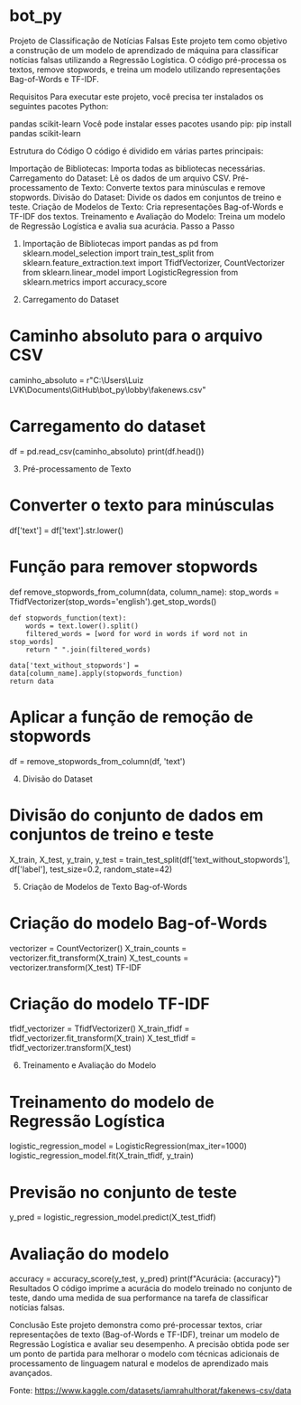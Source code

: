 # bot_py
Projeto de Classificação de Notícias Falsas
Este projeto tem como objetivo a construção de um modelo de aprendizado de máquina para classificar notícias falsas utilizando a Regressão Logística. O código pré-processa os textos, remove stopwords, e treina um modelo utilizando representações Bag-of-Words e TF-IDF.

Requisitos
Para executar este projeto, você precisa ter instalados os seguintes pacotes Python:

pandas
scikit-learn
Você pode instalar esses pacotes usando pip:
   pip install pandas scikit-learn

Estrutura do Código
O código é dividido em várias partes principais:

Importação de Bibliotecas: Importa todas as bibliotecas necessárias.
Carregamento do Dataset: Lê os dados de um arquivo CSV.
Pré-processamento de Texto: Converte textos para minúsculas e remove stopwords.
Divisão do Dataset: Divide os dados em conjuntos de treino e teste.
Criação de Modelos de Texto: Cria representações Bag-of-Words e TF-IDF dos textos.
Treinamento e Avaliação do Modelo: Treina um modelo de Regressão Logística e avalia sua acurácia.
Passo a Passo
1. Importação de Bibliotecas
    import pandas as pd
    from sklearn.model_selection import train_test_split
    from sklearn.feature_extraction.text import TfidfVectorizer, CountVectorizer
    from sklearn.linear_model import LogisticRegression
    from sklearn.metrics import accuracy_score

2. Carregamento do Dataset
  # Caminho absoluto para o arquivo CSV
  caminho_absoluto = r"C:\Users\Luiz LVK\Documents\GitHub\bot_py\lobby\fakenews.csv"

  # Carregamento do dataset
  df = pd.read_csv(caminho_absoluto)
  print(df.head())

3. Pré-processamento de Texto

  # Converter o texto para minúsculas
  df['text'] = df['text'].str.lower()

# Função para remover stopwords
  def remove_stopwords_from_column(data, column_name):
    stop_words = TfidfVectorizer(stop_words='english').get_stop_words()
    
    def stopwords_function(text):
        words = text.lower().split()
        filtered_words = [word for word in words if word not in stop_words]
        return " ".join(filtered_words)

    data['text_without_stopwords'] = data[column_name].apply(stopwords_function)
    return data

# Aplicar a função de remoção de stopwords
df = remove_stopwords_from_column(df, 'text')

4. Divisão do Dataset
  # Divisão do conjunto de dados em conjuntos de treino e teste
  X_train, X_test, y_train, y_test = train_test_split(df['text_without_stopwords'], df['label'], test_size=0.2, random_state=42)

5. Criação de Modelos de Texto
Bag-of-Words
 # Criação do modelo Bag-of-Words
  vectorizer = CountVectorizer()
  X_train_counts = vectorizer.fit_transform(X_train)
  X_test_counts = vectorizer.transform(X_test)
  TF-IDF

# Criação do modelo TF-IDF
  tfidf_vectorizer = TfidfVectorizer()
  X_train_tfidf = tfidf_vectorizer.fit_transform(X_train)
  X_test_tfidf = tfidf_vectorizer.transform(X_test)

6. Treinamento e Avaliação do Modelo
# Treinamento do modelo de Regressão Logística
  logistic_regression_model = LogisticRegression(max_iter=1000)
  logistic_regression_model.fit(X_train_tfidf, y_train)

# Previsão no conjunto de teste
  y_pred = logistic_regression_model.predict(X_test_tfidf)

# Avaliação do modelo
  accuracy = accuracy_score(y_test, y_pred)
  print(f"Acurácia: {accuracy}")
  Resultados
  O código imprime a acurácia do modelo treinado no conjunto de teste, dando uma medida de sua performance na tarefa de classificar notícias falsas.

Conclusão
Este projeto demonstra como pré-processar textos, criar representações de texto (Bag-of-Words e TF-IDF), treinar um modelo de Regressão Logística e avaliar seu desempenho. A precisão obtida pode ser um ponto de partida para melhorar o modelo com técnicas adicionais de processamento de linguagem natural e modelos de aprendizado mais avançados.

Fonte: https://www.kaggle.com/datasets/iamrahulthorat/fakenews-csv/data









